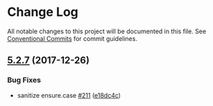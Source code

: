 # Change Log

All notable changes to this project will be documented in this file.
See [Conventional Commits](https://conventionalcommits.org) for commit guidelines.

<a name="5.2.7"></a>
## [5.2.7](https://github.com/marionebl/commitlint/compare/v5.2.6...v5.2.7) (2017-12-26)


### Bug Fixes

* sanitize ensure.case [#211](https://github.com/marionebl/commitlint/issues/211) ([e18dc4c](https://github.com/marionebl/commitlint/commit/e18dc4c))
